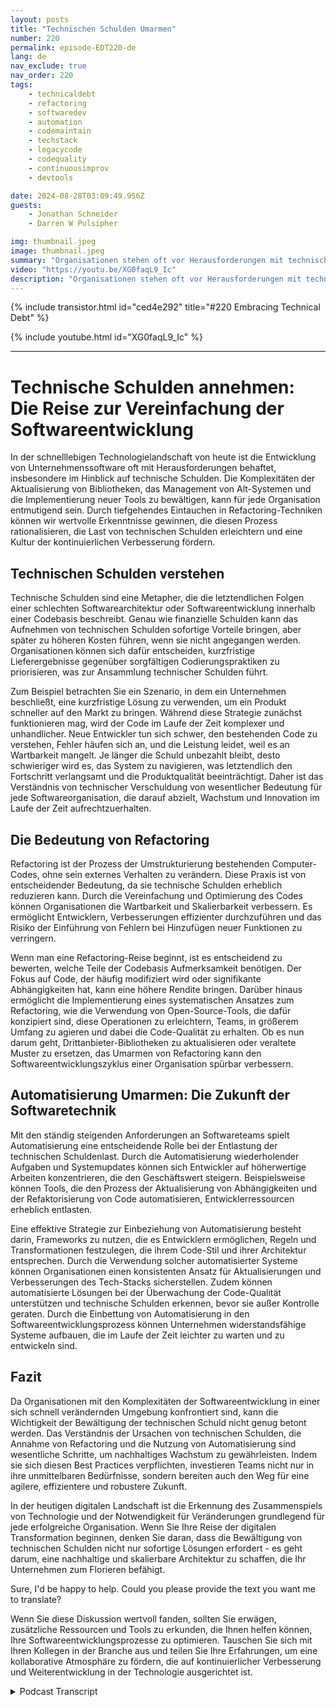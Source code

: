 ```yaml
---
layout: posts
title: "Technischen Schulden Umarmen"
number: 220
permalink: episode-EDT220-de
lang: de
nav_exclude: true
nav_order: 220
tags:
    - technicaldebt
    - refactoring
    - softwaredev
    - automation
    - codemaintain
    - techstack
    - legacycode
    - codequality
    - continuousimprov
    - devtools

date: 2024-08-28T03:09:49.956Z
guests:
    - Jonathan Schneider
    - Darren W Pulsipher

img: thumbnail.jpeg
image: thumbnail.jpeg
summary: "Organisationen stehen oft vor Herausforderungen mit technischen Schulden, die den Entwicklungsprozess verlangsamen und Entwicklungsteams in einem Durcheinander von Code-Updates, API-Änderungen und Abhängigkeiten von Drittanbietern festhalten können. In dieser Folge interviewt Darren Jonathan Schneider, CEO von Moderene, über seinen Ansatz zur Akzeptanz technischer Schulden und wie man sie effektiv managen kann."
video: "https://youtu.be/XG0faqL9_Ic"
description: "Organisationen stehen oft vor Herausforderungen mit technischen Schulden, die den Entwicklungsprozess verlangsamen und Entwicklungsteams in einem Durcheinander von Code-Updates, API-Änderungen und Abhängigkeiten von Drittanbietern festhalten können. In dieser Folge interviewt Darren Jonathan Schneider, CEO von Moderene, über seinen Ansatz zur Akzeptanz technischer Schulden und wie man sie effektiv managen kann."
---
```


<div>
{% include transistor.html id="ced4e292" title="#220 Embracing Technical Debt" %}

{% include youtube.html id="XG0faqL9_Ic" %}
</div>

---

# Technische Schulden annehmen: Die Reise zur Vereinfachung der Softwareentwicklung

In der schnelllebigen Technologielandschaft von heute ist die Entwicklung von Unternehmenssoftware oft mit Herausforderungen behaftet, insbesondere im Hinblick auf technische Schulden. Die Komplexitäten der Aktualisierung von Bibliotheken, das Management von Alt-Systemen und die Implementierung neuer Tools zu bewältigen, kann für jede Organisation entmutigend sein. Durch tiefgehendes Eintauchen in Refactoring-Techniken können wir wertvolle Erkenntnisse gewinnen, die diesen Prozess rationalisieren, die Last von technischen Schulden erleichtern und eine Kultur der kontinuierlichen Verbesserung fördern.

## Technischen Schulden verstehen

Technische Schulden sind eine Metapher, die die letztendlichen Folgen einer schlechten Softwarearchitektur oder Softwareentwicklung innerhalb einer Codebasis beschreibt. Genau wie finanzielle Schulden kann das Aufnehmen von technischen Schulden sofortige Vorteile bringen, aber später zu höheren Kosten führen, wenn sie nicht angegangen werden. Organisationen können sich dafür entscheiden, kurzfristige Lieferergebnisse gegenüber sorgfältigen Codierungspraktiken zu priorisieren, was zur Ansammlung technischer Schulden führt.

Zum Beispiel betrachten Sie ein Szenario, in dem ein Unternehmen beschließt, eine kurzfristige Lösung zu verwenden, um ein Produkt schneller auf den Markt zu bringen. Während diese Strategie zunächst funktionieren mag, wird der Code im Laufe der Zeit komplexer und unhandlicher. Neue Entwickler tun sich schwer, den bestehenden Code zu verstehen, Fehler häufen sich an, und die Leistung leidet, weil es an Wartbarkeit mangelt. Je länger die Schuld unbezahlt bleibt, desto schwieriger wird es, das System zu navigieren, was letztendlich den Fortschritt verlangsamt und die Produktqualität beeinträchtigt. Daher ist das Verständnis von technischer Verschuldung von wesentlicher Bedeutung für jede Softwareorganisation, die darauf abzielt, Wachstum und Innovation im Laufe der Zeit aufrechtzuerhalten.

## Die Bedeutung von Refactoring

Refactoring ist der Prozess der Umstrukturierung bestehenden Computer-Codes, ohne sein externes Verhalten zu verändern. Diese Praxis ist von entscheidender Bedeutung, da sie technische Schulden erheblich reduzieren kann. Durch die Vereinfachung und Optimierung des Codes können Organisationen die Wartbarkeit und Skalierbarkeit verbessern. Es ermöglicht Entwicklern, Verbesserungen effizienter durchzuführen und das Risiko der Einführung von Fehlern bei Hinzufügen neuer Funktionen zu verringern.

Wenn man eine Refactoring-Reise beginnt, ist es entscheidend zu bewerten, welche Teile der Codebasis Aufmerksamkeit benötigen. Der Fokus auf Code, der häufig modifiziert wird oder signifikante Abhängigkeiten hat, kann eine höhere Rendite bringen. Darüber hinaus ermöglicht die Implementierung eines systematischen Ansatzes zum Refactoring, wie die Verwendung von Open-Source-Tools, die dafür konzipiert sind, diese Operationen zu erleichtern, Teams, in größerem Umfang zu agieren und dabei die Code-Qualität zu erhalten. Ob es nun darum geht, Drittanbieter-Bibliotheken zu aktualisieren oder veraltete Muster zu ersetzen, das Umarmen von Refactoring kann den Softwareentwicklungszyklus einer Organisation spürbar verbessern.

## Automatisierung Umarmen: Die Zukunft der Softwaretechnik

Mit den ständig steigenden Anforderungen an Softwareteams spielt Automatisierung eine entscheidende Rolle bei der Entlastung der technischen Schuldenlast. Durch die Automatisierung wiederholender Aufgaben und Systemupdates können sich Entwickler auf höherwertige Arbeiten konzentrieren, die den Geschäftswert steigern. Beispielsweise können Tools, die den Prozess der Aktualisierung von Abhängigkeiten und der Refaktorisierung von Code automatisieren, Entwicklerressourcen erheblich entlasten.

Eine effektive Strategie zur Einbeziehung von Automatisierung besteht darin, Frameworks zu nutzen, die es Entwicklern ermöglichen, Regeln und Transformationen festzulegen, die ihrem Code-Stil und ihrer Architektur entsprechen. Durch die Verwendung solcher automatisierter Systeme können Organisationen einen konsistenten Ansatz für Aktualisierungen und Verbesserungen des Tech-Stacks sicherstellen. Zudem können automatisierte Lösungen bei der Überwachung der Code-Qualität unterstützen und technische Schulden erkennen, bevor sie außer Kontrolle geraten. Durch die Einbettung von Automatisierung in den Softwareentwicklungsprozess können Unternehmen widerstandsfähige Systeme aufbauen, die im Laufe der Zeit leichter zu warten und zu entwickeln sind.

## Fazit

Da Organisationen mit den Komplexitäten der Softwareentwicklung in einer sich schnell verändernden Umgebung konfrontiert sind, kann die Wichtigkeit der Bewältigung der technischen Schuld nicht genug betont werden. Das Verständnis der Ursachen von technischen Schulden, die Annahme von Refactoring und die Nutzung von Automatisierung sind wesentliche Schritte, um nachhaltiges Wachstum zu gewährleisten. Indem sie sich diesen Best Practices verpflichten, investieren Teams nicht nur in ihre unmittelbaren Bedürfnisse, sondern bereiten auch den Weg für eine agilere, effizientere und robustere Zukunft.

In der heutigen digitalen Landschaft ist die Erkennung des Zusammenspiels von Technologie und der Notwendigkeit für Veränderungen grundlegend für jede erfolgreiche Organisation. Wenn Sie Ihre Reise der digitalen Transformation beginnen, denken Sie daran, dass die Bewältigung von technischen Schulden nicht nur sofortige Lösungen erfordert - es geht darum, eine nachhaltige und skalierbare Architektur zu schaffen, die Ihr Unternehmen zum Florieren befähigt.

Sure, I'd be happy to help. Could you please provide the text you want me to translate?

Wenn Sie diese Diskussion wertvoll fanden, sollten Sie erwägen, zusätzliche Ressourcen und Tools zu erkunden, die Ihnen helfen können, Ihre Softwareentwicklungsprozesse zu optimieren. Tauschen Sie sich mit Ihren Kollegen in der Branche aus und teilen Sie Ihre Erfahrungen, um eine kollaborative Atmosphäre zu fördern, die auf kontinuierlicher Verbesserung und Weiterentwicklung in der Technologie ausgerichtet ist.



<details>
<summary> Podcast Transcript </summary>

<p></p>

</details>
